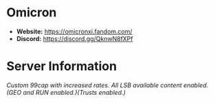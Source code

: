 # Omicron

  - **Website:** https://omicronxi.fandom.com/
  - **Discord:** https://discord.gg/QknwN8fXPf

# Server Information

_Custom 99cap with increased rates. All LSB available content enabled. (GEO and RUN enabled.)(Trusts enabled.)_

